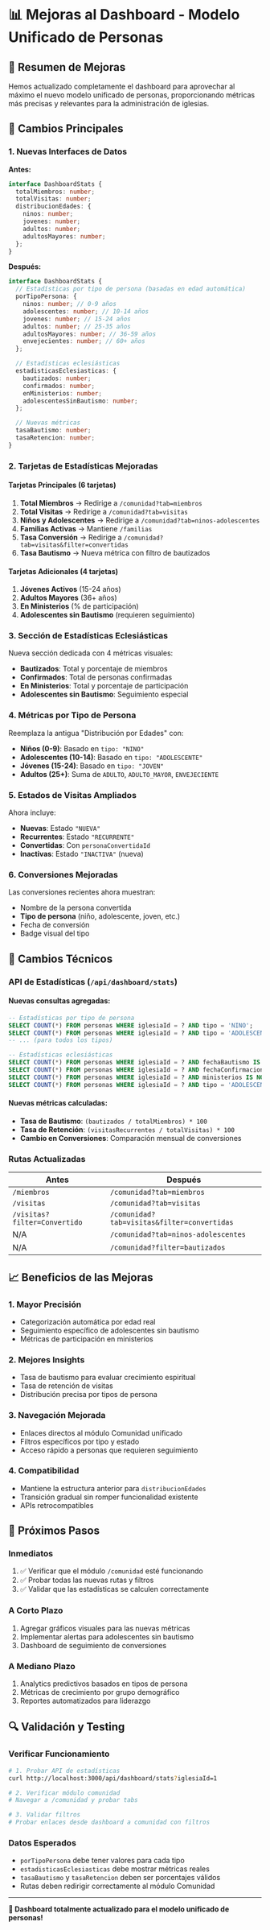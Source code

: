 # 📊 Mejoras al Dashboard - Modelo Unificado de Personas

## 🎯 Resumen de Mejoras

Hemos actualizado completamente el dashboard para aprovechar al máximo el nuevo modelo unificado de personas, proporcionando métricas más precisas y relevantes para la administración de iglesias.

## 🔄 Cambios Principales

### 1. **Nuevas Interfaces de Datos**

**Antes:**

```typescript
interface DashboardStats {
  totalMiembros: number;
  totalVisitas: number;
  distribucionEdades: {
    ninos: number;
    jovenes: number;
    adultos: number;
    adultosMayores: number;
  };
}
```

**Después:**

```typescript
interface DashboardStats {
  // Estadísticas por tipo de persona (basadas en edad automática)
  porTipoPersona: {
    ninos: number; // 0-9 años
    adolescentes: number; // 10-14 años
    jovenes: number; // 15-24 años
    adultos: number; // 25-35 años
    adultosMayores: number; // 36-59 años
    envejecientes: number; // 60+ años
  };

  // Estadísticas eclesiásticas
  estadisticasEclesiasticas: {
    bautizados: number;
    confirmados: number;
    enMinisterios: number;
    adolescentesSinBautismo: number;
  };

  // Nuevas métricas
  tasaBautismo: number;
  tasaRetencion: number;
}
```

### 2. **Tarjetas de Estadísticas Mejoradas**

#### Tarjetas Principales (6 tarjetas)

1. **Total Miembros** → Redirige a `/comunidad?tab=miembros`
2. **Total Visitas** → Redirige a `/comunidad?tab=visitas`
3. **Niños y Adolescentes** → Redirige a `/comunidad?tab=ninos-adolescentes`
4. **Familias Activas** → Mantiene `/familias`
5. **Tasa Conversión** → Redirige a `/comunidad?tab=visitas&filter=convertidas`
6. **Tasa Bautismo** → Nueva métrica con filtro de bautizados

#### Tarjetas Adicionales (4 tarjetas)

1. **Jóvenes Activos** (15-24 años)
2. **Adultos Mayores** (36+ años)
3. **En Ministerios** (% de participación)
4. **Adolescentes sin Bautismo** (requieren seguimiento)

### 3. **Sección de Estadísticas Eclesiásticas**

Nueva sección dedicada con 4 métricas visuales:

- **Bautizados**: Total y porcentaje de miembros
- **Confirmados**: Total de personas confirmadas
- **En Ministerios**: Total y porcentaje de participación
- **Adolescentes sin Bautismo**: Seguimiento especial

### 4. **Métricas por Tipo de Persona**

Reemplaza la antigua "Distribución por Edades" con:

- **Niños (0-9)**: Basado en `tipo: "NINO"`
- **Adolescentes (10-14)**: Basado en `tipo: "ADOLESCENTE"`
- **Jóvenes (15-24)**: Basado en `tipo: "JOVEN"`
- **Adultos (25+)**: Suma de `ADULTO`, `ADULTO_MAYOR`, `ENVEJECIENTE`

### 5. **Estados de Visitas Ampliados**

Ahora incluye:

- **Nuevas**: Estado `"NUEVA"`
- **Recurrentes**: Estado `"RECURRENTE"`
- **Convertidas**: Con `personaConvertidaId`
- **Inactivas**: Estado `"INACTIVA"` (nueva)

### 6. **Conversiones Mejoradas**

Las conversiones recientes ahora muestran:

- Nombre de la persona convertida
- **Tipo de persona** (niño, adolescente, joven, etc.)
- Fecha de conversión
- Badge visual del tipo

## 🔧 Cambios Técnicos

### API de Estadísticas (`/api/dashboard/stats`)

#### Nuevas consultas agregadas:

```sql
-- Estadísticas por tipo de persona
SELECT COUNT(*) FROM personas WHERE iglesiaId = ? AND tipo = 'NINO';
SELECT COUNT(*) FROM personas WHERE iglesiaId = ? AND tipo = 'ADOLESCENTE';
-- ... (para todos los tipos)

-- Estadísticas eclesiásticas
SELECT COUNT(*) FROM personas WHERE iglesiaId = ? AND fechaBautismo IS NOT NULL;
SELECT COUNT(*) FROM personas WHERE iglesiaId = ? AND fechaConfirmacion IS NOT NULL;
SELECT COUNT(*) FROM personas WHERE iglesiaId = ? AND ministerios IS NOT EMPTY;
SELECT COUNT(*) FROM personas WHERE iglesiaId = ? AND tipo = 'ADOLESCENTE' AND fechaBautismo IS NULL;
```

#### Nuevas métricas calculadas:

- **Tasa de Bautismo**: `(bautizados / totalMiembros) * 100`
- **Tasa de Retención**: `(visitasRecurrentes / totalVisitas) * 100`
- **Cambio en Conversiones**: Comparación mensual de conversiones

### Rutas Actualizadas

| Antes                        | Después                                     |
| ---------------------------- | ------------------------------------------- |
| `/miembros`                  | `/comunidad?tab=miembros`                   |
| `/visitas`                   | `/comunidad?tab=visitas`                    |
| `/visitas?filter=Convertido` | `/comunidad?tab=visitas&filter=convertidas` |
| N/A                          | `/comunidad?tab=ninos-adolescentes`         |
| N/A                          | `/comunidad?filter=bautizados`              |

## 📈 Beneficios de las Mejoras

### 1. **Mayor Precisión**

- Categorización automática por edad real
- Seguimiento específico de adolescentes sin bautismo
- Métricas de participación en ministerios

### 2. **Mejores Insights**

- Tasa de bautismo para evaluar crecimiento espiritual
- Tasa de retención de visitas
- Distribución precisa por tipos de persona

### 3. **Navegación Mejorada**

- Enlaces directos al módulo Comunidad unificado
- Filtros específicos por tipo y estado
- Acceso rápido a personas que requieren seguimiento

### 4. **Compatibilidad**

- Mantiene la estructura anterior para `distribucionEdades`
- Transición gradual sin romper funcionalidad existente
- APIs retrocompatibles

## 🚀 Próximos Pasos

### Inmediatos

1. ✅ Verificar que el módulo `/comunidad` esté funcionando
2. ✅ Probar todas las nuevas rutas y filtros
3. ✅ Validar que las estadísticas se calculen correctamente

### A Corto Plazo

1. Agregar gráficos visuales para las nuevas métricas
2. Implementar alertas para adolescentes sin bautismo
3. Dashboard de seguimiento de conversiones

### A Mediano Plazo

1. Analytics predictivos basados en tipos de persona
2. Métricas de crecimiento por grupo demográfico
3. Reportes automatizados para liderazgo

## 🔍 Validación y Testing

### Verificar Funcionamiento

```bash
# 1. Probar API de estadísticas
curl http://localhost:3000/api/dashboard/stats?iglesiaId=1

# 2. Verificar módulo comunidad
# Navegar a /comunidad y probar tabs

# 3. Validar filtros
# Probar enlaces desde dashboard a comunidad con filtros
```

### Datos Esperados

- `porTipoPersona` debe tener valores para cada tipo
- `estadisticasEclesiasticas` debe mostrar métricas reales
- `tasaBautismo` y `tasaRetencion` deben ser porcentajes válidos
- Rutas deben redirigir correctamente al módulo Comunidad

---

**🎉 Dashboard totalmente actualizado para el modelo unificado de personas!**
